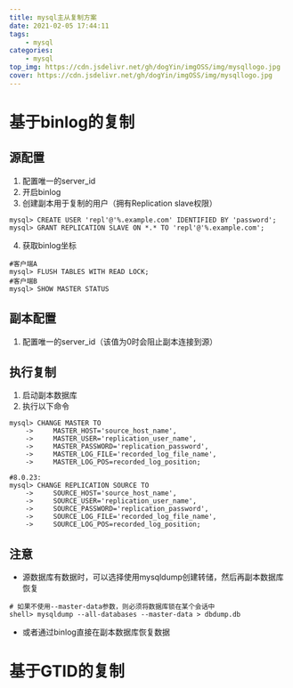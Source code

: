 ```yaml
---
title: mysql主从复制方案
date: 2021-02-05 17:44:11
tags:
    - mysql
categories:
    - mysql
top_img: https://cdn.jsdelivr.net/gh/dogYin/imgOSS/img/mysqllogo.jpg
cover: https://cdn.jsdelivr.net/gh/dogYin/imgOSS/img/mysqllogo.jpg
---
```

# 基于binlog的复制

## 源配置

1. 配置唯一的server_id
2. 开启binlog
3. 创建副本用于复制的用户（拥有Replication slave权限）
```mysql
mysql> CREATE USER 'repl'@'%.example.com' IDENTIFIED BY 'password';
mysql> GRANT REPLICATION SLAVE ON *.* TO 'repl'@'%.example.com';
```
4. 获取binlog坐标
```mysql
#客户端A
mysql> FLUSH TABLES WITH READ LOCK;
#客户端B
mysql> SHOW MASTER STATUS
```
## 副本配置

1. 配置唯一的server_id（该值为0时会阻止副本连接到源）

## 执行复制
1. 启动副本数据库
2. 执行以下命令
```mysql
mysql> CHANGE MASTER TO
    ->     MASTER_HOST='source_host_name',
    ->     MASTER_USER='replication_user_name',
    ->     MASTER_PASSWORD='replication_password',
    ->     MASTER_LOG_FILE='recorded_log_file_name',
    ->     MASTER_LOG_POS=recorded_log_position;

#8.0.23:
mysql> CHANGE REPLICATION SOURCE TO
    ->     SOURCE_HOST='source_host_name',
    ->     SOURCE_USER='replication_user_name',
    ->     SOURCE_PASSWORD='replication_password',
    ->     SOURCE_LOG_FILE='recorded_log_file_name',
    ->     SOURCE_LOG_POS=recorded_log_position;
```

## 注意
* 源数据库有数据时，可以选择使用mysqldump创建转储，然后再副本数据库恢复
```mysql
# 如果不使用--master-data参数，则必须将数据库锁在某个会话中
shell> mysqldump --all-databases --master-data > dbdump.db
```
* 或者通过binlog直接在副本数据库恢复数据


# 基于GTID的复制
